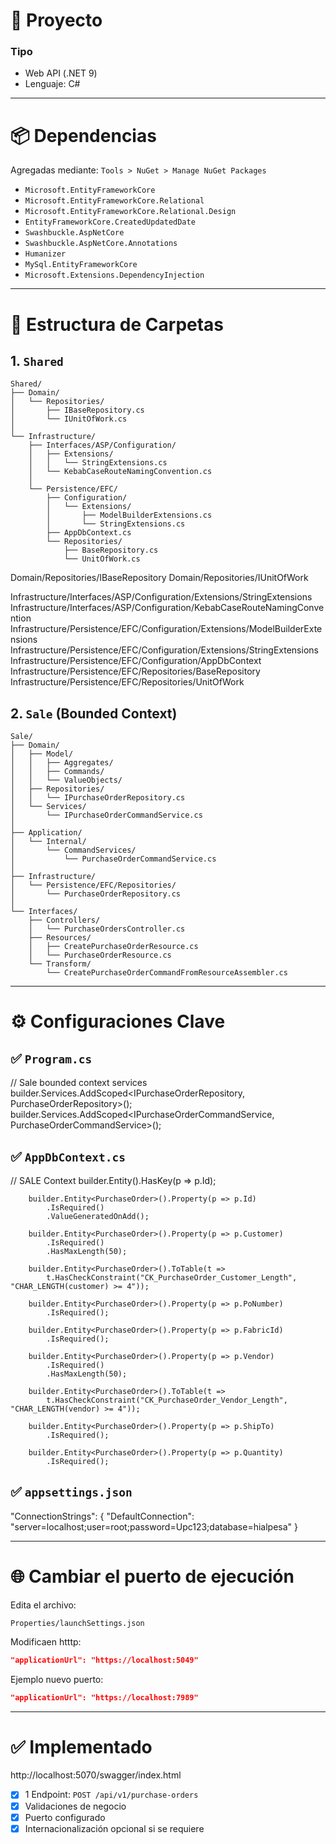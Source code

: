 # 🧩 Proyecto

### Tipo
- Web API (.NET 9)
- Lenguaje: C#

---

# 📦 Dependencias

Agregadas mediante: `Tools > NuGet > Manage NuGet Packages`

- `Microsoft.EntityFrameworkCore`
- `Microsoft.EntityFrameworkCore.Relational`
- `Microsoft.EntityFrameworkCore.Relational.Design`
- `EntityFrameworkCore.CreatedUpdatedDate`
- `Swashbuckle.AspNetCore`
- `Swashbuckle.AspNetCore.Annotations`
- `Humanizer`
- `MySql.EntityFrameworkCore` 
- `Microsoft.Extensions.DependencyInjection`

---

# 📁 Estructura de Carpetas

## 1. `Shared`

```
Shared/
├── Domain/
│   └── Repositories/
│       ├── IBaseRepository.cs
│       └── IUnitOfWork.cs
│
└── Infrastructure/
    ├── Interfaces/ASP/Configuration/
    │   ├── Extensions/
    │   │   └── StringExtensions.cs
    │   └── KebabCaseRouteNamingConvention.cs
    │
    └── Persistence/EFC/
        ├── Configuration/
        │   └── Extensions/
        │       ├── ModelBuilderExtensions.cs
        │       └── StringExtensions.cs
        ├── AppDbContext.cs
        └── Repositories/
            ├── BaseRepository.cs
            └── UnitOfWork.cs
```
Domain/Repositories/IBaseRepository
Domain/Repositories/IUnitOfWork

Infrastructure/Interfaces/ASP/Configuration/Extensions/StringExtensions
Infrastructure/Interfaces/ASP/Configuration/KebabCaseRouteNamingConvention
Infrastructure/Persistence/EFC/Configuration/Extensions/ModelBuilderExtensions
Infrastructure/Persistence/EFC/Configuration/Extensions/StringExtensions
Infrastructure/Persistence/EFC/Configuration/AppDbContext
Infrastructure/Persistence/EFC/Repositories/BaseRepository
Infrastructure/Persistence/EFC/Repositories/UnitOfWork

## 2. `Sale` (Bounded Context)

```
Sale/
├── Domain/
│   ├── Model/
│   │   ├── Aggregates/
│   │   ├── Commands/
│   │   └── ValueObjects/
│   ├── Repositories/
│   │   └── IPurchaseOrderRepository.cs
│   └── Services/
│       └── IPurchaseOrderCommandService.cs
│
├── Application/
│   └── Internal/
│       └── CommandServices/
│           └── PurchaseOrderCommandService.cs
│
├── Infrastructure/
│   └── Persistence/EFC/Repositories/
│       └── PurchaseOrderRepository.cs
│
└── Interfaces/
    ├── Controllers/
    │   └── PurchaseOrdersController.cs
    ├── Resources/
    │   ├── CreatePurchaseOrderResource.cs
    │   └── PurchaseOrderResource.cs
    └── Transform/
        └── CreatePurchaseOrderCommandFromResourceAssembler.cs
```

---

# ⚙️ Configuraciones Clave

## ✅ `Program.cs`

// Sale bounded context services
builder.Services.AddScoped<IPurchaseOrderRepository, PurchaseOrderRepository>();
builder.Services.AddScoped<IPurchaseOrderCommandService, PurchaseOrderCommandService>();


## ✅ `AppDbContext.cs`

 // SALE Context
        builder.Entity<PurchaseOrder>().HasKey(p => p.Id);

        builder.Entity<PurchaseOrder>().Property(p => p.Id)
            .IsRequired()
            .ValueGeneratedOnAdd();

        builder.Entity<PurchaseOrder>().Property(p => p.Customer)
            .IsRequired()
            .HasMaxLength(50);

        builder.Entity<PurchaseOrder>().ToTable(t =>
            t.HasCheckConstraint("CK_PurchaseOrder_Customer_Length", "CHAR_LENGTH(customer) >= 4"));

        builder.Entity<PurchaseOrder>().Property(p => p.PoNumber)
            .IsRequired();

        builder.Entity<PurchaseOrder>().Property(p => p.FabricId)
            .IsRequired();

        builder.Entity<PurchaseOrder>().Property(p => p.Vendor)
            .IsRequired()
            .HasMaxLength(50);

        builder.Entity<PurchaseOrder>().ToTable(t =>
            t.HasCheckConstraint("CK_PurchaseOrder_Vendor_Length", "CHAR_LENGTH(vendor) >= 4"));

        builder.Entity<PurchaseOrder>().Property(p => p.ShipTo)
            .IsRequired();

        builder.Entity<PurchaseOrder>().Property(p => p.Quantity)
            .IsRequired();
        

## ✅ `appsettings.json`

"ConnectionStrings": {
    "DefaultConnection": "server=localhost;user=root;password=Upc123;database=hialpesa"
  }

---

# 🌐 Cambiar el puerto de ejecución

Edita el archivo:

```
Properties/launchSettings.json
```
	
Modificaen htttp:
 
```json
"applicationUrl": "https://localhost:5049"
```

Ejemplo nuevo puerto:

```json
"applicationUrl": "https://localhost:7989"
```


---

# ✅ Implementado

http://localhost:5070/swagger/index.html

- [x] 1 Endpoint: `POST /api/v1/purchase-orders`
- [x] Validaciones de negocio
- [x] Puerto configurado
- [x] Internacionalización opcional si se requiere
